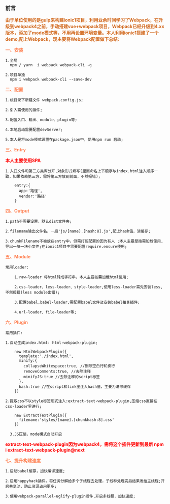 ### 前言

<font color='#D2691E'>**由于单位使用的是gulp来构建ionic1项目，利用业余时间学习了Webpack，在升级到webpack4之前，手动搭建vue+webpack项目，Webpack已经升级到4.xx版本，添加了mode模式等，不用再设置环境变量。本人利用ionic1搭建了一个demo,配上Webpack，现主要将Webpack配置做下总结:**</font>

<font color='#FF7F50'>**一、安装**</font>

    1.全局
      npm / yarn  i webpack webpack-cli -g

    2.项目单独
      npm i webpack webpack-cli --save-dev

<font color='#FF7F50'>**二、配置**</font>

    1.根目录下新建文件 webpack.config.js;

    2.引入需使用的插件;

    3.配置入口、输出、module、plugin等;

    4.本地启动需要配置devServer;

    5.本人是将mode模式设置在package.json中，使用npm run 启动;

<font color='#FF7F50'>**三、Entry**</font>

<font color='red'>**本人主要使用SPA**</font>

    1.入口文件和第三方类库分开,对象形式填写(里面命名上下顺序与index.html注入顺序一致，如果依赖第三方，需将第三方放到前面，不然报错);

        entry:{
          app:'路径',
          vendor:'路径'
        }

<font color='#FF7F50'>**四、Output**</font>

    1.path不需要设置，默认dist文件夹;

    2.filename输出文件名，一般'js/[name].[hash:8].js',配上hash值，清缓存;

    3.chunkFilename不被放在entry中，但需打包配置的因为有人 ;本人主要是按需加载使用,导出一块一块小文件;在ionic1项目中需要配置require.ensure使用;

<font color='#FF7F50'>**五、Module**</font>

    常用loader:

        1.raw-loader 将html转成字符串，本人主要按需加载html使用;

        2.css-loader、less-loader、style-loader,使用less-loader需先安装less,不然报错(less module出错);

        3.配置babel,babel-loader,需配置babel文件及安装babel相关插件;

        4.url-loader、file-loader等;

<font color='#FF7F50'>**六、Plugin**</font>

    常用插件:

    1.自动生成index.html: html-webpack-plugin;

        new HtmlWebpackPlugin({
          template:'./index.html',
          minify:{
            collapseWhitespace:true, //删除空白行和换行
            removeComments:true, //去除注释
            minifyJS:true //去除注释的script标签
          },
          hash:true //在script和link里注入hash值，主要为清除缓存
        })

    2.提取css不以style标签形式注入:extract-text-webpack-plugin,压缩css直接在css-loader里进行;

        new ExtractTextPlugin({
          filename:'styles/[name].[chunkhash:8].css'
        })

      3.JS压缩，mode模式自动开启

<font color='red'>**extract-text-webpack-plugin因为webpack4，需将这个插件更新到最新 npm i extract-text-webpack-plugin@next**</font>


<font color='#FF7F50'>**七、提升构建速度**</font>

    1.启动babel缓存，加快编译速度;

    2.启用happyhack插件，将任务分解给多个子线程去处理，子线种处理完后结果发给主线程;开启共享池，防止资源占用更多;

    3.使用webpack-parallel-uglify-plugin插件,开启多线程，加快速度;